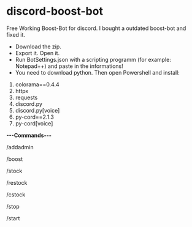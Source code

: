 # discord-boost-bot
Free Working Boost-Bot for discord. I bought a outdated boost-bot and fixed it.

- Download the zip. 
- Export it. Open it. 
- Run BotSettings.json with a scripting programm (for example: Notepad++) and paste in the informations!
- You need to download python. Then open Powershell and install:

1. colorama==0.4.4
2. httpx
3. requests
4. discord.py 
5. discord.py[voice] 
6. py-cord==2.1.3 
7. py-cord[voice]




**---Commands---**

/addadmin 

/boost

/stock

/restock

/cstock

/stop

/start
